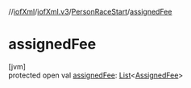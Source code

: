 //[iofXml](../../../index.md)/[iofXml.v3](../index.md)/[PersonRaceStart](index.md)/[assignedFee](assigned-fee.md)

# assignedFee

[jvm]\
protected open val [assignedFee](assigned-fee.md): [List](https://docs.oracle.com/javase/8/docs/api/java/util/List.html)<[AssignedFee](../-assigned-fee/index.md)>
